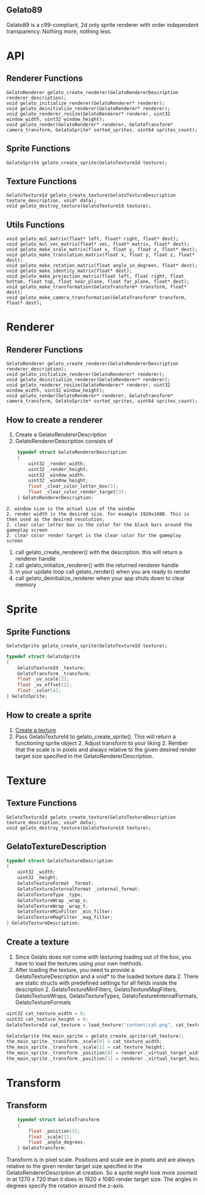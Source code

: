 ## Gelato89
Gelato89 is a c99-compliant, 2d only sprite renderer with order independent transparency.
Nothing more, nothing less.

API
=============================================================================================================
## Renderer Functions
    GelatoRenderer gelato_create_renderer(GelatoRendererDescription renderer_description);
    void gelato_initialize_renderer(GelatoRenderer* renderer);
    void gelato_deinitialize_renderer(GelatoRenderer* renderer);
    void gelato_renderer_resize(GelatoRenderer* renderer, uint32 window_width, uint32 window_height);
    void gelato_render(GelatoRenderer* renderer, GelatoTransform* camera_transform, GelatoSprite* sorted_sprites, uint64 sprites_count);

## Sprite Functions
    GelatoSprite gelato_create_sprite(GelatoTextureId texture);

## Texture Functions
    GelatoTextureId gelato_create_texture(GelatoTextureDescription texture_description, void* data);
    void gelato_destroy_texture(GelatoTextureId texture);

## Utils Functions
    void gelato_mul_matrix(float* left, float* right, float* dest);
    void gelato_mul_vec_matrix(float* vec, float* matrix, float* dest);
    void gelato_make_scale_matrix(float x, float y, float z, float* dest);
    void gelato_make_translation_matrix(float x, float y, float z, float* dest);
    void gelato_make_rotation_matrix(float angle_in_degrees, float* dest);
    void gelato_make_identity_matrix(float* dest);
    void gelato_make_projection_matrix(float left, float right, float bottom, float top, float near_plane, float far_plane, float* dest);
    void gelato_make_transformation(GelatoTransform* transform, float* dest);
    void gelato_make_camera_transformation(GelatoTransform* transform, float* dest);

Renderer
=============================================================================================================
## Renderer Functions
    GelatoRenderer gelato_create_renderer(GelatoRendererDescription renderer_description);
    void gelato_initialize_renderer(GelatoRenderer* renderer);
    void gelato_deinitialize_renderer(GelatoRenderer* renderer);
    void gelato_renderer_resize(GelatoRenderer* renderer, uint32 window_width, uint32 window_height);
    void gelato_render(GelatoRenderer* renderer, GelatoTransform* camera_transform, GelatoSprite* sorted_sprites, uint64 sprites_count);

## How to create a renderer
1. Create a GelatoRendererDescription
1. GelatoRendererDescription consists of
```c
    typedef struct GelatoRendererDescription
    {
        uint32 _render_width;
        uint32 _render_height;
        uint32 _window_width;
        uint32 _window_height;
        float _clear_color_letter_box[3];
        float _clear_color_render_target[3];
    } GelatoRendererDescription;
```
    2. window size is the actual size of the window
    2. render width is the desired size. for example 1920x1080. This is then used as the desired resolution.
    2. clear color letter box is the color for the black bars around the gameplay screen
    2. clear color render target is the clear color for the gameplay screen
1. call gelato_create_renderer() with the description. this will return a renderer handle
1. call gelato_initialize_renderer() with the returned renderer handle
1. in your update loop call gelato_render() when you are ready to render
1. call gelato_deinitialize_renderer when your app shuts down to clear memory

Sprite
=============================================================================================================
## Sprite Functions
    GelatoSprite gelato_create_sprite(GelatoTextureId texture);

```c
typedef struct GelatoSprite
{
    GelatoTextureId _texture;
    GelatoTransform _transform;
    float _uv_scale[2];
    float _uv_offset[2];
    float _color[4];
} GelatoSprite;
```

## How to create a sprite
1. [Create a texture](/texture/)
1. Pass GelatoTextureId to gelato_create_sprite(). This will return a functioning sprite object
    2. Adjust transform to your liking
    2. Rember that the scale is in pixels and always relative to the given desired render target size specified in the GelatoRendererDescription.

Texture
=============================================================================================================
## Texture Functions
    GelatoTextureId gelato_create_texture(GelatoTextureDescription texture_description, void* data);
    void gelato_destroy_texture(GelatoTextureId texture);

## GelatoTextureDescription
```c
typedef struct GelatoTextureDescription
{
    uint32 _width;
    uint32 _height;
    GelatoTextureFormat _format;
    GelatoTextureInternalFormat _internal_format;
    GelatoTextureType _type;
    GelatoTextureWrap _wrap_s;
    GelatoTextureWrap _wrap_t;
    GelatoTextureMinFilter _min_filter;
    GelatoTextureMagFilter _mag_filter;
} GelatoTextureDescription;
```

## Create a texture
1. Since Gelato does not come with texturing loading out of the box, you have to load the textures using your own methods.
1. After loading the texture, you need to provide a GelatoTextureDescription and a void* to the loaded texture data
	2. There are static structs with predefined settings for all fields inside the description
	2. GelatoTextureMinFilters, GelatoTextureMagFilters, GelatoTextureWraps, GelatoTextureTypes, GelatoTextureInternalFormats, GelatoTextureFormats

```cpp
uint32 cat_texture_width = 0;
uint32 cat_texture_height = 0;
GelatoTextureId cat_texture = load_texture("content/cat.png", cat_texture_width, cat_texture_height);

GelatoSprite the_main_sprite = gelato_create_sprite(cat_texture);
the_main_sprite._transform._scale[0] = cat_texture_width;
the_main_sprite._transform._scale[1] = cat_texture_height;
the_main_sprite._transform._position[0] = renderer._virtual_target_width / 2.0f;
the_main_sprite._transform._position[1] = renderer._virtual_target_height / 2.0f;
```

Transform
=============================================================================================================
## Transform
```c
    typedef struct GelatoTransform
    {
        float _position[3];
        float _scale[2];
        float _angle_degrees;
    } GelatoTransform;
```

Transform is in pixel scale. Positions and scale are in pixels and are always relative to the
given render target size specified in the GelatoRendererDescription at creation. So a sprite might look more zoomed in
at 1270 x 720 than it does in 1920 x 1080 render target size.
The angles in degrees specify the rotation around the z-axis.
